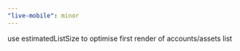 ```yaml
---
"live-mobile": minor
---
```


use estimatedListSize to optimise first render of accounts/assets list
